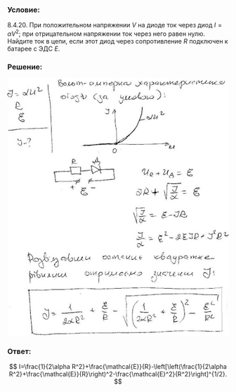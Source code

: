 ###  Условие:

$8.4.20.$ При положительном напряжении $V$ на диоде ток через диод $I = \alpha V^2;$ при отрицательном напряжении ток через него равен нулю. Найдите ток в цепи, если этот диод через сопротивление $R$ подключен к батарее с ЭДС $E$.

###  Решение:

![|551x640, 67%](../../img/8.4.20/8420.jpg)

###  Ответ:

$$
I=\frac{1}{2\alpha R^2}+\frac{\mathcal{E}}{R}-\left[\left(\frac{1}{2\alpha R^2}+\frac{\mathcal{E}}{R}\right)^2-\frac{\mathcal{E}^2}{R^2}\right]^{1/2}.
$$